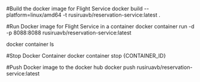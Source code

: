 #Build the docker image for Flight Service
docker build --platform=linux/amd64 -t rusiruavb/reservation-service:latest .

#Run Docker image for Flight Service in a container
docker container run -d -p 8088:8088 rusiruavb/reservation-service:latest

docker container ls

#Stop Docker Container
docker container stop {CONTAINER_ID}

#Push Docker image to the docker hub
docker push rusiruavb/reservation-service:latest